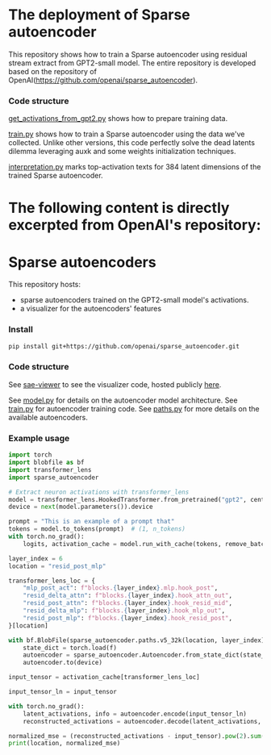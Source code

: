 # The deployment of Sparse autoencoder

This repository shows how to train a Sparse autoencoder using residual stream extract from GPT2-small model.
The entire repository is developed based on the repository of OpenAI(https://github.com/openai/sparse_autoencoder).

### Code structure

[get_activations_from_gpt2.py](./sparse_autoencoder/get_activations_from_gpt2.py) shows how to prepare training data.

[train.py](./sparse_autoencoder/train.py) shows how to train a Sparse autoencoder using the data we've collected. Unlike other versions, this code perfectly solve the dead latents dilemma leveraging auxk and some weights initialization techniques.

[interpretation.py](./sparse_autoencoder/interpretation.py) marks top-activation texts for 384 latent dimensions of the trained Sparse autoencoder.

# The following content is directly excerpted from OpenAI's repository: 

# Sparse autoencoders

This repository hosts:
- sparse autoencoders trained on the GPT2-small model's activations.
- a visualizer for the autoencoders' features

### Install

```sh
pip install git+https://github.com/openai/sparse_autoencoder.git
```

### Code structure

See [sae-viewer](./sae-viewer/README.md) to see the visualizer code, hosted publicly [here](https://openaipublic.blob.core.windows.net/sparse-autoencoder/sae-viewer/index.html).

See [model.py](./sparse_autoencoder/model.py) for details on the autoencoder model architecture.
See [train.py](./sparse_autoencoder/train.py) for autoencoder training code.
See [paths.py](./sparse_autoencoder/paths.py) for more details on the available autoencoders.

### Example usage

```py
import torch
import blobfile as bf
import transformer_lens
import sparse_autoencoder

# Extract neuron activations with transformer_lens
model = transformer_lens.HookedTransformer.from_pretrained("gpt2", center_writing_weights=False)
device = next(model.parameters()).device

prompt = "This is an example of a prompt that"
tokens = model.to_tokens(prompt)  # (1, n_tokens)
with torch.no_grad():
    logits, activation_cache = model.run_with_cache(tokens, remove_batch_dim=True)

layer_index = 6
location = "resid_post_mlp"

transformer_lens_loc = {
    "mlp_post_act": f"blocks.{layer_index}.mlp.hook_post",
    "resid_delta_attn": f"blocks.{layer_index}.hook_attn_out",
    "resid_post_attn": f"blocks.{layer_index}.hook_resid_mid",
    "resid_delta_mlp": f"blocks.{layer_index}.hook_mlp_out",
    "resid_post_mlp": f"blocks.{layer_index}.hook_resid_post",
}[location]

with bf.BlobFile(sparse_autoencoder.paths.v5_32k(location, layer_index), mode="rb") as f:
    state_dict = torch.load(f)
    autoencoder = sparse_autoencoder.Autoencoder.from_state_dict(state_dict)
    autoencoder.to(device)

input_tensor = activation_cache[transformer_lens_loc]

input_tensor_ln = input_tensor

with torch.no_grad():
    latent_activations, info = autoencoder.encode(input_tensor_ln)
    reconstructed_activations = autoencoder.decode(latent_activations, info)

normalized_mse = (reconstructed_activations - input_tensor).pow(2).sum(dim=1) / (input_tensor).pow(2).sum(dim=1)
print(location, normalized_mse)
```
